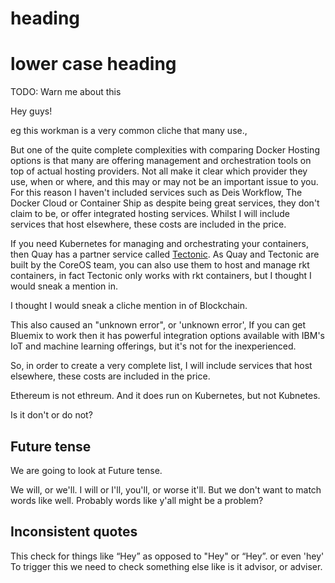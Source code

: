 # heading

# lower case heading

TODO: Warn me about this

Hey guys!

eg this workman is a very common cliche that many use.,

But one of the quite complete complexities with comparing Docker Hosting options is that many are offering management and orchestration tools on top of actual hosting providers. Not all make it clear which provider they use, when or where, and this may or may not be an important issue to you. For this reason I haven't included services such as Deis Workflow, The Docker Cloud or Container Ship as despite being great services, they don't claim to be, or offer integrated hosting services. Whilst I will include services that host elsewhere, these costs are included in the price.

If you need Kubernetes for managing and orchestrating your containers, then Quay has a partner service called [Tectonic](https://tectonic.com/). As Quay and Tectonic are built by the CoreOS team, you can also use them to host and manage rkt containers, in fact Tectonic only works with rkt containers, but I thought I would sneak a mention in.

I thought I would sneak a cliche mention in of Blockchain.

This also caused an "unknown error", or 'unknown error', If you can get Bluemix to work then it has powerful integration options available with IBM's IoT and machine learning offerings, but it's not for the inexperienced.

So, in order to create a very complete list, I will include services that host elsewhere, these costs are included in the price.

Ethereum is not ethreum. And it does run on Kubernetes, but not Kubnetes.

Is it don't or do not?

## Future tense

We are going to look at Future tense.

We will, or we'll. I will or I'll, you'll, or worse it'll. But we don't want to match words like well. Probably words like y'all might be a problem?

## Inconsistent quotes

This check for things like “Hey” as opposed to "Hey" or “Hey”. or even 'hey' To trigger this we need to check something else like is it advisor, or adviser.
